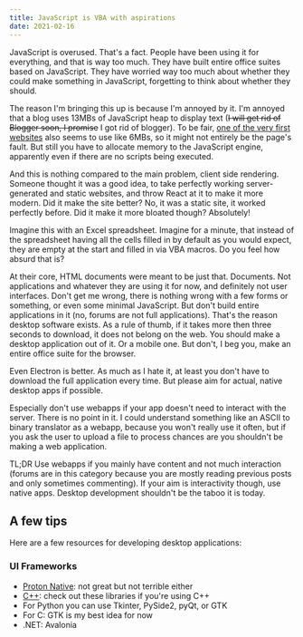 ```yaml
---
title: JavaScript is VBA with aspirations
date: 2021-02-16
---
```

JavaScript is overused. That's a fact. People have been using it for everything, and that is way too much. They have built entire office suites based on JavaScript. They have worried way too much about whether they could make something in JavaScript, forgetting to think about whether they should.

The reason I'm bringing this up is because I'm annoyed by it. I'm annoyed that a blog uses 13MBs of JavaScript heap to display text (~~I will get rid of Blogger soon, I promise~~ I got rid of blogger). To be fair, [one of the very first websites][1] also seems to use like 6MBs, so it might not entirely be the page's fault. But still you have to allocate memory to the JavaScript engine, apparently even if there are no scripts being executed.

And this is nothing compared to the main problem, client side rendering. Someone thought it was a good idea, to take perfectly working server-generated and static websites, and throw React at it to make it more modern. Did it make the site better? No, it was a static site, it worked perfectly before. Did it make it more bloated though? Absolutely!

Imagine this with an Excel spreadsheet. Imagine for a minute, that instead of the spreadsheet having all the cells filled in by default as you would expect, they are empty at the start and filled in via VBA macros. Do you feel how absurd that is?

At their core, HTML documents were meant to be just that. Documents. Not applications and whatever they are using it for now, and definitely not user interfaces. Don't get me wrong, there is nothing wrong with a few forms or something, or even some minimal JavaScript. But don't build entire applications in it (no, forums are not full applications). That's the reason desktop software exists. As a rule of thumb, if it takes more then three seconds to download, it does not belong on the web. You should make a desktop application out of it. Or a mobile one. But don't, I beg you, make an entire office suite for the browser.

Even Electron is better. As much as I hate it, at least you don't have to download the full application every time. But please aim for actual, native desktop apps if possible.

Especially don't use webapps if your app doesn't need to interact with the server. There is no point in it. I could understand something like an ASCII to binary translator as a webapp, because you won't really use it often, but if you ask the user to upload a file to process chances are you shouldn't be making a web application.

TL;DR Use webapps if you mainly have content and not much interaction (forums are in this category because you are mostly reading previous posts and only sometimes commenting). If your aim is interactivity though, use native apps. Desktop development shouldn't be the taboo it is today.

## A few tips
Here are a few resources for developing desktop applications:

### UI Frameworks
* [Proton Native][2]: not great but not terrible either
* [C++][3]: check out these libraries if you're using C++
* For Python you can use Tkinter, PySide2, pyQt, or GTK
* For C: GTK is my best idea for now
* .NET: Avalonia

[1]: http://info.cern.ch/hypertext/WWW/TheProject.html
[2]: https://proton-native.js.org/
[3]: https://philippegroarke.com/posts/2018/c++_ui_solutions/